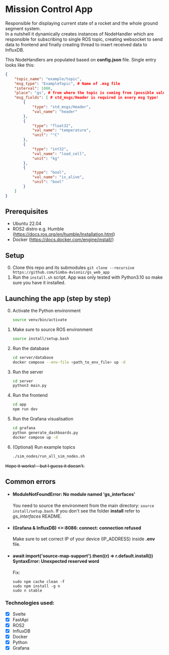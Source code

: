 # Mission Control App
Responsible for displaying current state of a rocket and the whole ground segment system. <br>
In a nutshell it dynamically creates instances of NodeHandler which are responsible for subscribing to single ROS topic,
creating websocket to send data to frontend and finally creating thread to insert received data to InfluxDB.

This NodeHandlers are populated based on **config.json** file.
Single entry looks like this:

```json
{
    "topic_name": "example/topic",
    "msg_type": "ExampleTopic", # Name of .msg file
    "interval": 1000,
    "place": "gs", # from where the topic is coming from (possible values: "gs", "rocket") 
    "msg_fields": [ # std_msgs/Header is required in every msg type!
        {
            "type": "std_msgs/Header",
            "val_name": "header"
        },
        {
            "type": "float32",
            "val_name": "temperature",
            "unit": "°C"
        },
        {
            "type": "int32",
            "val_name": "load_cell",
            "unit": "kg"
        },
        {
            "type": "bool",
            "val_name": "is_alive",
            "unit": "bool"
        }
    ]
}
```

## Prerequisites
- Ubuntu 22.04
- ROS2 distro e.g. Humble (https://docs.ros.org/en/humble/Installation.html)
- Docker (https://docs.docker.com/engine/install/)

## Setup
0. Clone this repo and its submodules `git clone --recursive https://github.com/Simba-Avionic/gs_web_app`
1. Run the `install.sh` script.
App was only tested with Python3.10 so make sure you have it installed.

## Launching the app (step by step)
0. Activate the Python environment

    ```bash
    source venv/bin/activate
    ```
    
1. Make sure to source ROS environment
   
    ```bash
    source install/setup.bash
    ```
    
2. Run the database
   
   ```bash
   cd server/database
   docker compose --env-file <path_to_env_file> up -d
   ```
   
3. Run the server
   
   ```bash
   cd server
   python3 main.py
   ```
   
4. Run the frontend
   
    ```bash
    cd app
    npm run dev
    ```
    
5. Run the Grafana visualisation
   
    ```bash
    cd grafana
    python generate_dashboards.py
    docker compose up -d
    ```
    
6. (Optional) Run example topics
    ```bash
    ./sim_nodes/run_all_sim_nodes.sh
    ```


~~Hope it works! - but I guess it doesn't.~~

## Common errors

- #### ModuleNotFoundError: No module named 'gs_interfaces'
    You need to source the environment from the main directory: `source install/setup.bash`.
If you don't see the folder **install** refer to *gs_interfaces* README.

- #### (Grafana & InfluxDB) <>:8086: connect: connection refused
    Make sure to set correct IP of your device (IP_ADDRESS) inside **.env** file.

- #### await import('source-map-support').then((r) => r.default.install()) <br> SyntaxError: Unexpected reserved word
    Fix:
    ```shell
    sudo npm cache clean -f
    sudo npm install -g n
    sudo n stable
    ```
### Technologies used:

- [x] Svelte
- [x] FastApi
- [x] ROS2
- [x] InfluxDB
- [x] Docker
- [x] Python
- [x] Grafana
